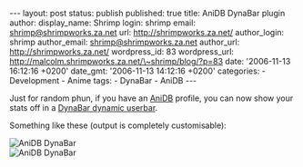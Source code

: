 --- layout: post status: publish published: true title: AniDB DynaBar
plugin author: display\_name: Shrimp login: shrimp email:
shrimp@shrimpworks.za.net url: http://shrimpworks.za.net/ author\_login:
shrimp author\_email: shrimp@shrimpworks.za.net author\_url:
http://shrimpworks.za.net/ wordpress\_id: 83 wordpress\_url:
http://malcolm.shrimpworks.za.net/\~shrimp/blog/?p=83 date: '2006-11-13
16:12:16 +0200' date\_gmt: '2006-11-13 14:12:16 +0200' categories: -
Development - Anime tags: - DynaBar - AniDB ---

Just for random phun, if you have an [AniDB](http://anidb.net/) profile,
you can now show your stats off in a [DynaBar dynamic
userbar](/projects/dynabar/).

Something like these (output is completely customisable):

![AniDB DynaBar](http://dynabar.shrimpworks.za.net/show/mithanime.png)\
![AniDB DynaBar](http://dynabar.shrimpworks.za.net/show/zelanime.png)
